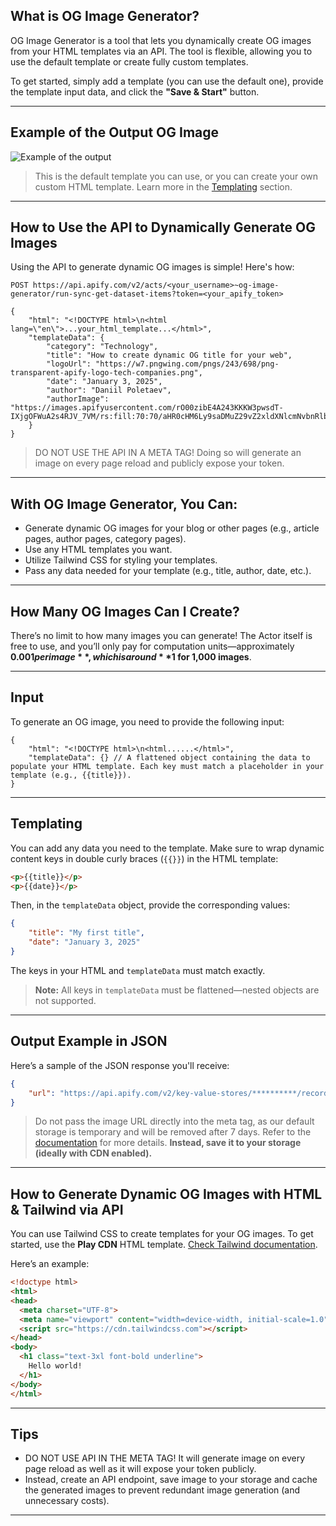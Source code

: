 ## What is OG Image Generator?

OG Image Generator is a tool that lets you dynamically create OG images from your HTML templates via an API. The tool is flexible, allowing you to use the default template or create fully custom templates.

To get started, simply add a template (you can use the default one), provide the template input data, and click the **"Save & Start"** button.

---

## Example of the Output OG Image

![Example of the output](https://i.ibb.co/xM4vt5k/og-image-1055ac96-26f3-4f6c-9759-af4f0441c59a.jpg)

> This is the default template you can use, or you can create your own custom HTML template. Learn more in the [Templating](#templating) section.

---

## How to Use the API to Dynamically Generate OG Images

Using the API to generate dynamic OG images is simple! Here's how:

```
POST https://api.apify.com/v2/acts/<your_username>~og-image-generator/run-sync-get-dataset-items?token=<your_apify_token>

{
    "html": "<!DOCTYPE html>\n<html lang=\"en\">...your_html_template...</html>",
    "templateData": {
        "category": "Technology",
        "title": "How to create dynamic OG title for your web",
        "logoUrl": "https://w7.pngwing.com/pngs/243/698/png-transparent-apify-logo-tech-companies.png",
        "date": "January 3, 2025",
        "author": "Daniil Poletaev",
        "authorImage": "https://images.apifyusercontent.com/rO00zibE4A243KKKW3pwsdT-IXjgOFWuA2s4RJV_7VM/rs:fill:70:70/aHR0cHM6Ly9saDMuZ29vZ2xldXNlcmNvbnRlbnQuY29tL2EvQUNnOG9jSWRPZ1QxMHAxblVSbGhKZUswSlZUdXpLZzJmVWN6MkEtNGZka1hwVWRSX1NtOVFSZw"
    }
}
```

> DO NOT USE THE API IN A META TAG! Doing so will generate an image on every page reload and publicly expose your token.

---

## With OG Image Generator, You Can:

- Generate dynamic OG images for your blog or other pages (e.g., article pages, author pages, category pages).
- Use any HTML templates you want.
- Utilize Tailwind CSS for styling your templates.
- Pass any data needed for your template (e.g., title, author, date, etc.).

---

## How Many OG Images Can I Create?

There’s no limit to how many images you can generate! The Actor itself is free to use, and you’ll only pay for computation units—approximately **$0.001 per image**, which is around **$1 for 1,000 images**.

---

## Input

To generate an OG image, you need to provide the following input:

```jsonc
{
    "html": "<!DOCTYPE html>\n<html......</html>",
    "templateData": {} // A flattened object containing the data to populate your HTML template. Each key must match a placeholder in your template (e.g., {{title}}).
}
```

---

## Templating

You can add any data you need to the template. Make sure to wrap dynamic content keys in double curly braces (`{{}}`) in the HTML template:

```html
<p>{{title}}</p>
<p>{{date}}</p>
```

Then, in the `templateData` object, provide the corresponding values:

```json
{
    "title": "My first title",
    "date": "January 3, 2025"
}
```

The keys in your HTML and `templateData` must match exactly.
> **Note:** All keys in `templateData` must be flattened—nested objects are not supported.

---

## Output Example in JSON

Here’s a sample of the JSON response you'll receive:

```json
{
    "url": "https://api.apify.com/v2/key-value-stores/**********/records/og-image-**********.jpg"
}
```

> Do not pass the image URL directly into the meta tag, as our default storage is temporary and will be removed after 7 days. Refer to the [documentation](https://docs.apify.com/platform/storage/usage#data-retention) for more details.
> **Instead, save it to your storage (ideally with CDN enabled).**

---

## How to Generate Dynamic OG Images with HTML & Tailwind via API

You can use Tailwind CSS to create templates for your OG images. To get started, use the **Play CDN** HTML template. [Check Tailwind documentation](https://tailwindcss.com/docs/installation/play-cdn).

Here’s an example:

```html
<!doctype html>
<html>
<head>
  <meta charset="UTF-8">
  <meta name="viewport" content="width=device-width, initial-scale=1.0">
  <script src="https://cdn.tailwindcss.com"></script>
</head>
<body>
  <h1 class="text-3xl font-bold underline">
    Hello world!
  </h1>
</body>
</html>
```

---

## Tips

- DO NOT USE API IN THE META TAG! It will generate image on every page reload as well as it will expose your token publicly.
- Instead, create an API endpoint, save image to your storage and cache the generated images to prevent redundant image generation (and unnecessary costs).

---


